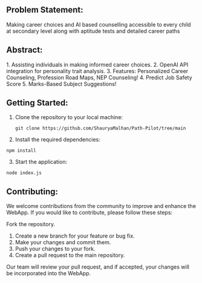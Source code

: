 <h2>Problem Statement:</h2>
Making career choices and AI based counselling accessible to every child at secondary level along with aptitude tests and detailed career paths
<h2>Abstract:</h2>
1. Assisting individuals in making informed career choices.
2. OpenAI API integration for personality trait analysis.
3. Features: Personalized Career Counseling, Profession Road Maps, NEP Counseling!
4. Predict Job Safety Score
5. Marks-Based Subject Suggestions!

<h2>Getting Started:</h2>

1. Clone the repository to your local machine:
   ```
   git clone https://github.com/ShauryaMalhan/Path-Pilot/tree/main
   ```
2. Install the required dependencies:
  ```
  npm install
  ```
3. Start the application:
  ```
  node index.js
  ```

<h2>Contributing:</h2>
We welcome contributions from the community to improve and enhance the WebApp. If you would like to contribute, please follow these steps:

Fork the repository.
1. Create a new branch for your feature or bug fix.
2. Make your changes and commit them.
3. Push your changes to your fork.
4. Create a pull request to the main repository.
   
Our team will review your pull request, and if accepted, your changes will be incorporated into the WebApp.
